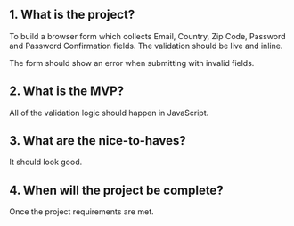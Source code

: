## 1. What is the project?

To build a browser form which collects Email, Country, Zip Code, Password and Password Confirmation fields. The validation should be live and inline.

The form should show an error when submitting with invalid fields.

## 2. What is the MVP?

All of the validation logic should happen in JavaScript.

## 3. What are the nice-to-haves?

It should look good.

## 4. When will the project be complete?

Once the project requirements are met.
